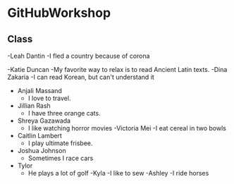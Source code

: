 
# GitHubWorkshop

## Class


-Leah Dantin
    -I fled a country because of corona

-Katie Duncan
    -My favorite way to relax is to read Ancient Latin texts.
-Dina Zakaria
    -I can read Korean, but can't understand it
- Anjali Massand
  - I love to travel.
- Jillian Rash
    - I have three orange cats.
- Shreya Gazawada
    - I like watching horror movies
-Victoria Mei
    -I eat cereal in two bowls
- Caitlin Lambert
    - I play ultimate frisbee.
- Joshua Johnson
    - Sometimes I race cars
- Tylor 
    - He plays a lot of golf
-Kyla
    -I like to sew
-Ashley
    -I ride horses